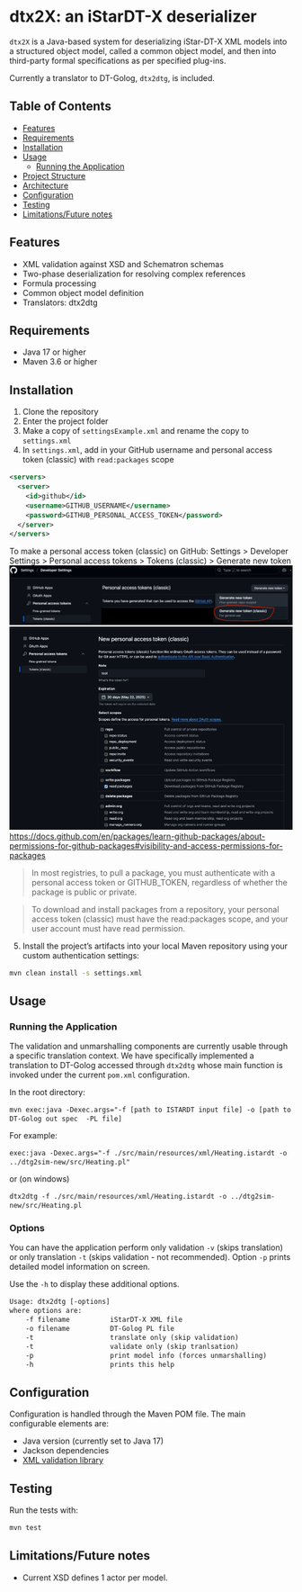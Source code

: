 # dtx2X: an iStarDT-X deserializer

`dtx2X` is a Java-based system for deserializing iStar-DT-X XML models into a structured object model, called a common object model, and then into third-party formal specifications as per specified plug-ins. 

Currently a translator to DT-Golog, `dtx2dtg`, is included.

## Table of Contents
- [Features](#features)
- [Requirements](#requirements)
- [Installation](#installation)
- [Usage](#usage)
  - [Running the Application](#running-the-application)
- [Project Structure](#project-structure)
- [Architecture](#architecture)
- [Configuration](#configuration)
- [Testing](#testing)
- [Limitations/Future notes](#limitationsfuture-notes)

## Features

- XML validation against XSD and Schematron schemas
- Two-phase deserialization for resolving complex references
- Formula processing
- Common object model definition
- Translators: dtx2dtg

## Requirements

- Java 17 or higher
- Maven 3.6 or higher

## Installation

1. Clone the repository
2. Enter the project folder
3. Make a copy of `settingsExample.xml` and rename the copy to `settings.xml`
4. In `settings.xml`, add in your GitHub username and personal access token (classic) with `read:packages` scope
```xml
<servers>
  <server>
    <id>github</id>
    <username>GITHUB_USERNAME</username>
    <password>GITHUB_PERSONAL_ACCESS_TOKEN</password>
  </server>
</servers>
```

To make a personal access token (classic) on GitHub: Settings > Developer Settings > Personal access tokens > Tokens (classic) > Generate new token
![img.png](docs/images/generate_token.png)
![img.png](docs/images/personal_access_token.png)
https://docs.github.com/en/packages/learn-github-packages/about-permissions-for-github-packages#visibility-and-access-permissions-for-packages
> In most registries, to pull a package, you must authenticate with a personal access token or GITHUB_TOKEN, regardless of whether the package is public or private.

> To download and install packages from a repository, your personal access token (classic) must have the read:packages scope, and your user account must have read permission.
5. Install the project’s artifacts into your local Maven repository using your custom authentication settings:

```bash
mvn clean install -s settings.xml
```

<!-- 
6. To run the main application (IStarTApplication), run:

```bash
mvn exec:java
```
-->

## Usage

### Running the Application

The validation and unmarshalling components are currently usable through a specific translation context. We have specifically implemented a translation to DT-Golog accessed through `dtx2dtg` whose main function is invoked under the current `pom.xml` configuration.

In the root directory:
```
mvn exec:java -Dexec.args="-f [path to ISTARDT input file] -o [path to DT-Golog out spec  -PL file]
```

For example:

```
exec:java -Dexec.args="-f ./src/main/resources/xml/Heating.istardt -o ../dtg2sim-new/src/Heating.pl"
```

or (on windows)
```
dtx2dtg -f ./src/main/resources/xml/Heating.istardt -o ../dtg2sim-new/src/Heating.pl
```

### Options

You can have the application perform only validation `-v` (skips translation)  or only translation `-t` (skips validation - not recommended). Option `-p` prints detailed model information on screen.

Use the `-h` to display these additional options. 

```
Usage: dtx2dtg [-options]
where options are:
    -f filename          iStarDT-X XML file
    -o filename          DT-Golog PL file
	-t                   translate only (skip validation)
    -t                   validate only (skip tranlsation)
    -p                   print model info (forces unmarshalling)
    -h                   prints this help
```


<!--
The main application reads an XML file, validates it against both XSD and Schematron schemas, and prints model information:



```bash
mvn exec:java
```

This will use the default XML file specified in `IStarTApplication.java` (figure1a_fixed2.xml).

To use different input files, you'll need to modify the file path constants in `IStarTApplication.java`:
```java
public class IStarTApplication {

  private static final String XSD_SCHEMA_PATH = "src/main/resources/xsd/istar-rl-schema_v3.xsd";
  private static final String SCHEMATRON_SCHEMA_PATH = "src/main/resources/schematron/istar-rl-schematron3.sch";
  private static final String XML_FILE_PATH = "src/main/resources/xml/figure1a_fixed2.xml";
  // ...
}
```

## Project Structure

```
.
├── README.md
├── pom.xml
├── settingsExample.xml
├── .gitignore
├── docs
   ├── README.md
   ├── bnf_grammar.md
   ├── domain_model_uml.md
   ├── domain_model_uml.png
   ├── domain_model_uml.uml
   ├── images
   ├── sequence_diagram_deserialization_system.md
   └── xml_uml.md
├── src
   ├── main
     ├── java
        └── ca
          └── yorku
            └── cmg
              └── istardt
                └── xmlparser
                  ├── IStarTApplication.java  # Main application
                  ├── XmlValidation.java
                  ├── objects         # Domain model
                    ├── ANDOperator.java
                    ├── Actor.java
                    ├── Atom.java
                    ├── Condition.java
                    ...
                  └── xml
                    ├── IStarUnmarshaller.java
                    ├── ReferenceResolver.java
                    ├── deserializers
                      ├── ActorDeserializer.java
                      ├── BaseDeserializer.java
                      ...
                    ├── formula
                      ├── FormulaNodeVisitor.java
                      └── FormulaNodeVisitorImpl.java
                    ├── processing
                      └── ReferenceProcessor.java
                    └── utils
                      └── DeserializerUtils.java
     └── resources
       ├── schematron
       ├── textualRep_figure1a.txt
       ├── textualRep_figure1b.txt
       ├── xml
       └── xsd
   └── test
     ├── java
       └── ca
         └── yorku
           └── cmg
             └── istardt
               └── xmlparser
                 └── IStarUnmarshallerTest.java
     └── resources
       ├── schematron
       ├── xml
       └── xsd
```

## Architecture

The system has the following main components:

1. **Validation**: XML validation against schemas
2. **Unmarshalling**: Conversion of XML to Java objects
3. **Reference Resolution**: Establishing relationships between objects
--> 
## Configuration

Configuration is handled through the Maven POM file. The main configurable elements are:

- Java version (currently set to Java 17)
- Jackson dependencies
- [XML validation library](https://github.com/nina2dv/xml-istar-rl)

## Testing

Run the tests with:

```bash
mvn test
```

## Limitations/Future notes

- Current XSD defines 1 actor per model.